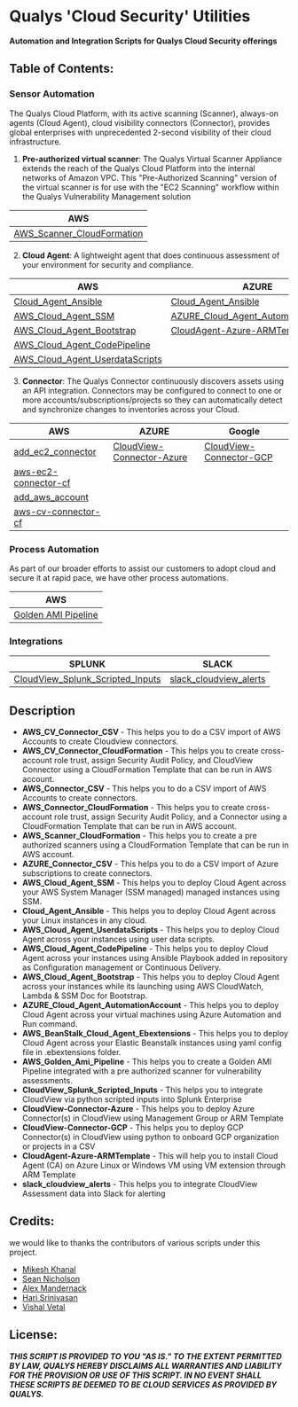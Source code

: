 # Qualys 'Cloud Security' Utilities
**Automation and Integration Scripts for Qualys Cloud Security offerings**


## Table of Contents:

### Sensor Automation
The Qualys Cloud Platform, with its active scanning (Scanner), always-on agents (Cloud Agent), cloud visibility connectors (Connector), provides global enterprises with unprecedented 2-second visibility of their cloud infrastructure.

1. **Pre-authorized virtual scanner**: The Qualys Virtual Scanner Appliance extends the reach of the Qualys Cloud Platform into the internal networks of Amazon VPC. This "Pre-Authorized Scanning" version of the virtual scanner is for use with the "EC2 Scanning" workflow within the Qualys Vulnerability Management solution

AWS |
----|
[AWS_Scanner_CloudFormation](https://github.com/Qualys/add_aws_Scanner) |
2. **Cloud Agent**: A lightweight agent that does continuous assessment of your environment for security and compliance.

AWS | AZURE | Google
----| ----- | ------
[Cloud_Agent_Ansible](https://github.com/Qualys/deploy_qualys_Ansible) | [Cloud_Agent_Ansible](https://github.com/Qualys/deploy_qualys_Ansible) | [Cloud_Agent_Ansible](https://github.com/Qualys/deploy_qualys_Ansible)
[AWS_Cloud_Agent_SSM](https://github.com/Qualys/deploy_qualys_SSM) | [AZURE_Cloud_Agent_AutomationAccount](https://github.com/Qualys/deploy_qualys_Azure_Automation) |
[AWS_Cloud_Agent_Bootstrap](https://github.com/Qualys/deploy_qualys_bootstap-AWS) | [CloudAgent-Azure-ARMTemplate](https://github.com/Qualys/CloudAgent-Azure-ARMTemplate)
[AWS_Cloud_Agent_CodePipeline](https://github.com/Qualys/deploy_qualys_CD_Pipeline_AWS) |
[AWS_Cloud_Agent_UserdataScripts](https://github.com/Qualys/deploy_qualys_s3)|  
3. **Connector**: The Qualys Connector continuously discovers assets using an API integration. Connectors may be configured to connect to one or more accounts/subscriptions/projects so they can automatically detect and synchronize changes to inventories across your Cloud.

AWS | AZURE | Google
----| ----- | ------
[add_ec2_connector](https://github.com/Qualys/add_ec2_connector) | [CloudView-Connector-Azure](https://github.com/Qualys/CloudView-Connector-Azure) | [CloudView-Connector-GCP](https://github.com/Qualys/CloudView-Connector-GCP)
[aws-ec2-connector-cf](https://github.com/Qualys/aws-ec2-connector-cf) |
[add_aws_account](https://github.com/Qualys/add_aws_account) |
[aws-cv-connector-cf](https://github.com/Qualys/aws-cv-connector-cf)|



### Process Automation
As part of our broader efforts to assist our customers to adopt cloud and secure it at rapid pace, we have other process automations.

AWS |
----|
[Golden AMI Pipeline](https://github.com/Qualys/golden-ami-pipeline-with-qualys) |


### Integrations

SPLUNK | SLACK   |
-------| ------- |
[CloudView_Splunk_Scripted_Inputs](https://github.com/Qualys/CloudView_Splunk_Scripted_Inputs) | [slack_cloudview_alerts](https://github.com/Qualys/slack_cloudview_alerts)|

## Description

* **AWS_CV_Connector_CSV** - This helps you to do a CSV import of AWS Accounts to create Cloudview connectors.
* **AWS_CV_Connector_CloudFormation** - This helps you to create cross-account role trust, assign Security Audit Policy, and CloudView Connector using a CloudFormation Template that can be run in AWS account.
* **AWS_Connector_CSV** - This helps you to do a CSV import of AWS Accounts to create connectors.
* **AWS_Connector_CloudFormation** - This helps you to create cross-account role trust, assign Security Audit Policy, and a Connector using a CloudFormation Template that can be run in AWS account.
* **AWS_Scanner_CloudFormation** - This helps you to create a pre authorized scanners using a CloudFormation Template that can be run in AWS account.
* **AZURE_Connector_CSV** - This helps you to do a CSV import of Azure subscriptions to create connectors.
* **AWS_Cloud_Agent_SSM** - This helps you to deploy Cloud Agent across your AWS System Manager (SSM managed) managed instances using SSM.
* **Cloud_Agent_Ansible** - This helps you to deploy Cloud Agent across your Linux instances in any cloud.
* **AWS_Cloud_Agent_UserdataScripts** - This helps you to deploy Cloud Agent across your instances using user data scripts.
* **AWS_Cloud_Agent_CodePipeline** - This helps you to deploy Cloud Agent across your instances using Ansible Playbook added in repository as Configuration management or Continuous Delivery.
* **AWS_Cloud_Agent_Bootstrap** - This helps you to deploy Cloud Agent across your instances while its launching using AWS CloudWatch, Lambda & SSM Doc for Bootstrap.
* **AZURE_Cloud_Agent_AutomationAccount** - This helps you to deploy Cloud Agent across your virtual machines using Azure Automation and Run command.
* **AWS_BeanStalk_Cloud_Agent_Ebextensions** - This helps you to deploy Cloud Agent across your Elastic Beanstalk instances using yaml config file in .ebextensions folder.
* **AWS_Golden_Ami_Pipeline** - This helps you to create a Golden AMI Pipeline integrated with a pre authorized scanner for vulnerability assessments.
* **CloudView_Splunk_Scripted_Inputs** - This helps you to integrate CloudView via python scripted inputs into Splunk Enterprise
* **CloudView-Connector-Azure** - This helps you to deploy Azure Connector(s) in CloudView using Management Group or ARM Template
* **CloudView-Connector-GCP** - This helps you to deploy GCP Connector(s) in CloudView using python to onboard GCP organization or projects in a CSV
* **CloudAgent-Azure-ARMTemplate** - This will help you to install Cloud Agent (CA) on Azure Linux or Windows VM using VM extension through ARM Template
* **slack_cloudview_alerts** - This helps you to integrate CloudView Assessment data into Slack for alerting

## Credits:
we would like to thanks the contributors of various scripts under this project.

* [Mikesh Khanal](https://github.com/mkhanal1)
* [Sean Nicholson](https://github.com/snicholson-qualys)
* [Alex Mandernack](https://github.com/amandernackq)
* [Hari Srinivasan](https://github.com/hsrinivasanqualys)
* [Vishal Vetal](https://github.com/vvetal)

## License:

_**THIS SCRIPT IS PROVIDED TO YOU "AS IS."
TO THE EXTENT PERMITTED BY LAW, QUALYS HEREBY DISCLAIMS
ALL WARRANTIES AND LIABILITY FOR THE PROVISION OR USE OF THIS SCRIPT.
IN NO EVENT SHALL THESE SCRIPTS BE DEEMED TO BE CLOUD SERVICES AS PROVIDED BY QUALYS.**_
